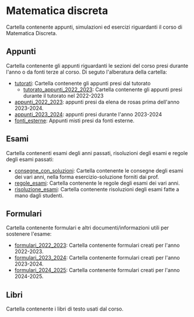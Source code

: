 # Matematica discreta
Cartella contenente appunti, simulazioni ed 
esercizi riguardanti il corso di Matematica
Discreta.

## Appunti
Cartella contenente gli appunti riguardanti
le sezioni del corso presi durante l'anno
o da fonti terze al corso.
Di seguto l'alberatura della cartella:

- [tutorati](./appunti/tutorati/): Cartella 
contenente gli appunti presi dal tutorato
    - [tutorato_appunti_2022_2023](./appunti/tutorati/tutorato_appunti_2022_2023/): 
    Cartella contenente gli appunti presi 
    durante il tutorato nel 2022-2023
- [appunti_2022_2023](./appunti/appunti_2022_2023): appunti presi da 
    elena de rosas prima dell'anno 2023-2024.
- [appunti_2023_2024](./appunti/appunti_2023_2024/): appunti presi durante
    l'anno 2023-2024
- [fonti_esterne](./appunti/fonti_esterne/): 
    Appunti misti presi da fonti esterne.

## Esami
Cartella contenenti esami degli anni passati,
risoluzioni degli esami e regole degli esami
passati:
- [consegne_con_soluzioni](./esami/consegne_con_soluzioni/): Cartella contenente
    le consegne degli esami dei vari anni, nella
    forma esercizio-soluzione forniti dai prof.
- [regole_esami](./esami/regole_esami/): 
    Cartella contenente le regole degli esami
    dei vari anni.
- [risoluzione_esami](./esami/risoluzione_esami/): Cartella contenente
    risoluzioni degli esami fatte a mano dagli
    studenti.

## Formulari
Cartella contenente formulari e altri 
documenti/informazioni utili per sostenere 
l'esame:
-   [formulari_2022_2023](./formulari/formulari_2022_2023): Cartella contenente 
    formulari creati per l'anno 2022-2023.
-   [formulari_2023_2024](./formulari/formulari_2023_2024/): Cartella contenente 
    formulari creati per l'anno 2023-2024.
-   [formulari_2024_2025](./formulari/formulari_2024_2025/): Cartella contenente 
    formulari creati per l'anno 2024-2025.

## Libri
Cartella contenente i libri di testo usati dal 
corso.
